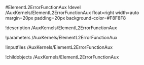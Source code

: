 <!-- MOOSE Object Documentation Stub: Remove this when content is added. -->
#ElementL2ErrorFunctionAux
!devel /AuxKernels/ElementL2ErrorFunctionAux float=right width=auto margin=20px padding=20px background-color=#F8F8F8

!description /AuxKernels/ElementL2ErrorFunctionAux

!parameters /AuxKernels/ElementL2ErrorFunctionAux

!inputfiles /AuxKernels/ElementL2ErrorFunctionAux

!childobjects /AuxKernels/ElementL2ErrorFunctionAux
